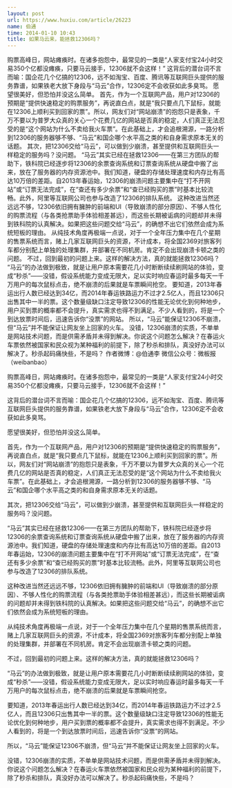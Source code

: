 ```yaml
---
layout: post
url: https://www.huxiu.com/article/26223
name: 伯通
time: 2014-01-10 10:43
title: 如果马云来，能拯救12306吗？
---
```

购票高峰日，网站瘫痪时。在诸多抱怨中，最常见的一类是“人家支付宝24小时交易350个亿都没瘫痪，只要马云接手，12306就不会这样！” 这背后的潜台词不言而喻：国企花几个亿搞的12306，远不如淘宝、百度、腾讯等互联网巨头提供的服务靠谱，如果铁老大放下身段与“马云”合作，12306定不会收获如此多臭骂。 愿望很美好，但恐怕并没这么简单。 首先，作为一个互联网产品，用户对12306的预期是“提供快速稳定的购票服务”，再说直白点，就是“我只要点几下鼠标，就能在12306上顺利买到回家的票”。所以，网友们对“网站崩溃”的抱怨只是表象，千万不要以为普罗大众真的关心一个花费几亿的网站是否真的稳定，人们真正无法忍受的是“这个网站为什么不卖给我火车票”。在此基础上，才会追根溯源，一路分析到12306的服务器够不够、“马云”和国企哪个水平高之类的和自身需求原本无关的话题。 其次，把12306交给“马云”，可以做到少崩溃，甚至提供和互联网巨头一样稳定的服务吗？没问题。 “马云”其实已经在拯救12306——在第三方团队的帮助下，铁科院已经逐步将12306的余票查询系统和订票查询系统从硬盘中搬了出来，放在了服务器的内存资源池中。我们知道，硬盘的存储处理速度和内存比有高达10万倍的差距。自2013年春运始，12306的崩溃问题主要集中在“打不开网站”或“订票无法完成”，在“查还有多少余票”和“查已经购买的票”时基本比较流畅。此外，阿里等互联网公司也参与改造了12306的排队系统。 这种改进当然还远远不够，12306依旧拥有臃肿的前端和UI（导致崩溃的部分原因）、不够人性化的购票流程（与各类抢票助手体验相差甚远），而这些长期被诟病的问题却并未得到铁科院的认真解决。如果把这些问题交给“马云”，的确想不出它们依然会成为系统短板的理由。 从纯技术角度再极端一点说，对于一个全年压力集中在几个星期的售票系统而言，赌上几家互联网巨头的资源，不计成本，将全国2369对旅客列车都分别配上单独的处理集群，并部署在不同机房。肯定不会出现崩溃卡顿之类的问题。 不过，回到最初的问题上来。这样的解决方法，真的就能拯救12306吗？ “马云”的办法做到极致，就是让用户原本需要花几小时断断续续刷网站的体验，变成“秒杀”——没错，假设系统能力变成无限大，足以实时响应春运时最多每天一千万用户的每次鼠标点击，绝不崩溃的后果就是车票瞬间抢空。 要知道，2013年春运出行人数已经达到34亿，而2014年春运铁路运力不过才2.5亿人，而且12306只出售其中一半的票。这个数量级缺口注定导致12306的性能无论优化到何种地步，用户买到票的概率都不会提升，真实需求也得不到满足。不少人看到的，将是一个到达放票时间后，迅速告诉你“没票”的网站。 所以，“马云”能保证12306不崩溃，但“马云”并不能保证让网友坐上回家的火车。 没错，12306崩溃的实质，不单单是网站技术问题，而是供需矛盾并未得到解决。你说这个问题怎么解决？在春运火车票依然被国家和民众视为某种福利的前提下，除了秒杀和排队，真没好办法可以解决了。秒杀起码痛快些，不是吗？ 作者微博：@伯通李 微信公众号：微板报（weibanbao）

购票高峰日，网站瘫痪时。在诸多抱怨中，最常见的一类是“人家支付宝24小时交易350个亿都没瘫痪，只要马云接手，12306就不会这样！”

这背后的潜台词不言而喻：国企花几个亿搞的12306，远不如淘宝、百度、腾讯等互联网巨头提供的服务靠谱，如果铁老大放下身段与“马云”合作，12306定不会收获如此多臭骂。

愿望很美好，但恐怕并没这么简单。

首先，作为一个互联网产品，用户对12306的预期是“提供快速稳定的购票服务”，再说直白点，就是“我只要点几下鼠标，就能在12306上顺利买到回家的票”。所以，网友们对“网站崩溃”的抱怨只是表象，千万不要以为普罗大众真的关心一个花费几亿的网站是否真的稳定，人们真正无法忍受的是“这个网站为什么不卖给我火车票”。在此基础上，才会追根溯源，一路分析到12306的服务器够不够、“马云”和国企哪个水平高之类的和自身需求原本无关的话题。

其次，把12306交给“马云”，可以做到少崩溃，甚至提供和互联网巨头一样稳定的服务吗？没问题。

“马云”其实已经在拯救12306——在第三方团队的帮助下，铁科院已经逐步将12306的余票查询系统和订票查询系统从硬盘中搬了出来，放在了服务器的内存资源池中。我们知道，硬盘的存储处理速度和内存比有高达10万倍的差距。自2013年春运始，12306的崩溃问题主要集中在“打不开网站”或“订票无法完成”，在“查还有多少余票”和“查已经购买的票”时基本比较流畅。此外，阿里等互联网公司也参与改造了12306的排队系统。

这种改进当然还远远不够，12306依旧拥有臃肿的前端和UI（导致崩溃的部分原因）、不够人性化的购票流程（与各类抢票助手体验相差甚远），而这些长期被诟病的问题却并未得到铁科院的认真解决。如果把这些问题交给“马云”，的确想不出它们依然会成为系统短板的理由。

从纯技术角度再极端一点说，对于一个全年压力集中在几个星期的售票系统而言，赌上几家互联网巨头的资源，不计成本，将全国2369对旅客列车都分别配上单独的处理集群，并部署在不同机房。肯定不会出现崩溃卡顿之类的问题。

不过，回到最初的问题上来。这样的解决方法，真的就能拯救12306吗？

“马云”的办法做到极致，就是让用户原本需要花几小时断断续续刷网站的体验，变成“秒杀”——没错，假设系统能力变成无限大，足以实时响应春运时最多每天一千万用户的每次鼠标点击，绝不崩溃的后果就是车票瞬间抢空。

要知道，2013年春运出行人数已经达到34亿，而2014年春运铁路运力不过才2.5亿人，而且12306只出售其中一半的票。这个数量级缺口注定导致12306的性能无论优化到何种地步，用户买到票的概率都不会提升，真实需求也得不到满足。不少人看到的，将是一个到达放票时间后，迅速告诉你“没票”的网站。

所以，“马云”能保证12306不崩溃，但“马云”并不能保证让网友坐上回家的火车。

没错，12306崩溃的实质，不单单是网站技术问题，而是供需矛盾并未得到解决。你说这个问题怎么解决？在春运火车票依然被国家和民众视为某种福利的前提下，除了秒杀和排队，真没好办法可以解决了。秒杀起码痛快些，不是吗？

